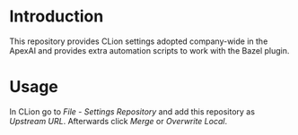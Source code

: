 # Introduction

This repository provides CLion settings adopted company-wide in the ApexAI and provides extra automation scripts to work with the Bazel plugin.

# Usage

In CLion go to *File - Settings Repository* and add this repository as *Upstream URL*. Afterwards click *Merge* or *Overwrite Local*.
